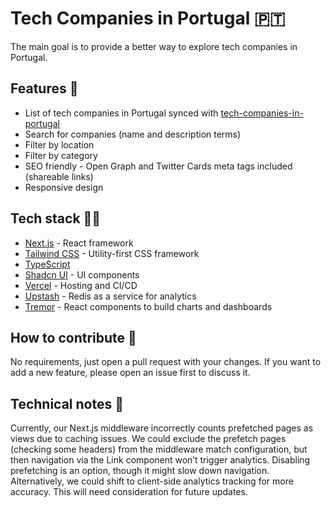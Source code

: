 # Tech Companies in Portugal 🇵🇹

The main goal is to provide a better way to explore tech companies in Portugal.

## Features 🚀

- List of tech companies in Portugal synced with [tech-companies-in-portugal](https://github.com/marmelo/tech-companies-in-portugal)
- Search for companies (name and description terms)
- Filter by location
- Filter by category
- SEO friendly - Open Graph and Twitter Cards meta tags included (shareable links)
- Responsive design

## Tech stack 🧑‍💻

- [Next.js](https://nextjs.org/) - React framework
- [Tailwind CSS](https://tailwindcss.com/) - Utility-first CSS framework
- [TypeScript](https://www.typescriptlang.org/)
- [Shadcn UI](https://ui.shadcn.com) - UI components
- [Vercel](https://vercel.com/) - Hosting and CI/CD
- [Upstash](https://upstash.com/) - Redis as a service for analytics
- [Tremor](https://www.tremor.so/) - React components to build charts and dashboards

## How to contribute 🤝

No requirements, just open a pull request with your changes.
If you want to add a new feature, please open an issue first to discuss it.

## Technical notes 📝

Currently, our Next.js middleware incorrectly counts prefetched pages as views due to caching issues. We could exclude the prefetch pages (checking some headers) from the middleware match configuration, but then navigation via the Link component won’t trigger analytics. Disabling prefetching is an option, though it might slow down navigation. Alternatively, we could shift to client-side analytics tracking for more accuracy. This will need consideration for future updates.
